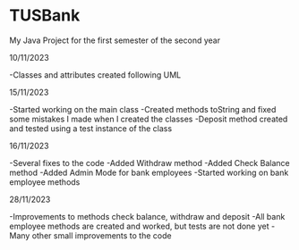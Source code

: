 # TUSBank
My Java Project for the first semester of the second year

10/11/2023

-Classes and attributes created following UML

15/11/2023

-Started working on the main class
-Created methods toString and fixed some mistakes I made when I created the classes
-Deposit method created and tested using a test instance of the class

16/11/2023

-Several fixes to the code
-Added Withdraw method
-Added Check Balance method
-Added Admin Mode for bank employees
-Started working on bank employee methods

28/11/2023

-Improvements to methods check balance, withdraw and deposit
-All bank employee methods are created and worked, but tests are not done yet
-Many other small improvements to the code